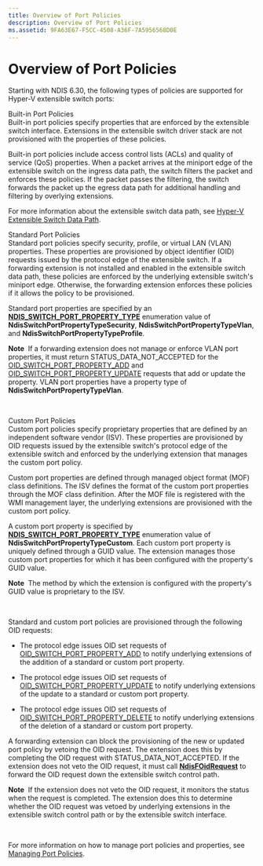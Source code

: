 ```yaml
---
title: Overview of Port Policies
description: Overview of Port Policies
ms.assetid: 9FA63E67-F5CC-4508-A36F-7A5956568D0E
---
```


# Overview of Port Policies


Starting with NDIS 6.30, the following types of policies are supported for Hyper-V extensible switch ports:

<a href="" id="built-in-port-policies"></a>Built-in Port Policies  
Built-in port policies specify properties that are enforced by the extensible switch interface. Extensions in the extensible switch driver stack are not provisioned with the properties of these policies.

Built-in port policies include access control lists (ACLs) and quality of service (QoS) properties. When a packet arrives at the miniport edge of the extensible switch on the ingress data path, the switch filters the packet and enforces these policies. If the packet passes the filtering, the switch forwards the packet up the egress data path for additional handling and filtering by overlying extensions.

For more information about the extensible switch data path, see [Hyper-V Extensible Switch Data Path](hyper-v-extensible-switch-data-path.md).

<a href="" id="standard-port-policies"></a>Standard Port Policies  
Standard port policies specify security, profile, or virtual LAN (VLAN) properties. These properties are provisioned by object identifier (OID) requests issued by the protocol edge of the extensible switch. If a forwarding extension is not installed and enabled in the extensible switch data path, these policies are enforced by the underlying extensible switch's miniport edge. Otherwise, the forwarding extension enforces these policies if it allows the policy to be provisioned.

Standard port properties are specified by an [**NDIS\_SWITCH\_PORT\_PROPERTY\_TYPE**](https://msdn.microsoft.com/library/windows/hardware/hh598242) enumeration value of **NdisSwitchPortPropertyTypeSecurity**, **NdisSwitchPortPropertyTypeVlan**, and **NdisSwitchPortPropertyTypeProfile**.

**Note**  If a forwarding extension does not manage or enforce VLAN port properties, it must return STATUS\_DATA\_NOT\_ACCEPTED for the [OID\_SWITCH\_PORT\_PROPERTY\_ADD](https://msdn.microsoft.com/library/windows/hardware/hh598275) and [OID\_SWITCH\_PORT\_PROPERTY\_UPDATE](https://msdn.microsoft.com/library/windows/hardware/hh598278) requests that add or update the property. VLAN port properties have a property type of **NdisSwitchPortPropertyTypeVlan**.

 

<a href="" id="custom-port-policies"></a>Custom Port Policies  
Custom port policies specify proprietary properties that are defined by an independent software vendor (ISV). These properties are provisioned by OID requests issued by the extensible switch's protocol edge of the extensible switch and enforced by the underlying extension that manages the custom port policy.

Custom port properties are defined through managed object format (MOF) class definitions. The ISV defines the format of the custom port properties through the MOF class definition. After the MOF file is registered with the WMI management layer, the underlying extensions are provisioned with the custom port policy.

A custom port property is specified by [**NDIS\_SWITCH\_PORT\_PROPERTY\_TYPE**](https://msdn.microsoft.com/library/windows/hardware/hh598242) enumeration value of **NdisSwitchPortPropertyTypeCustom**. Each custom port property is uniquely defined through a GUID value. The extension manages those custom port properties for which it has been configured with the property's GUID value.

**Note**  The method by which the extension is configured with the property's GUID value is proprietary to the ISV.

 

Standard and custom port policies are provisioned through the following OID requests:

-   The protocol edge issues OID set requests of [OID\_SWITCH\_PORT\_PROPERTY\_ADD](https://msdn.microsoft.com/library/windows/hardware/hh598275) to notify underlying extensions of the addition of a standard or custom port property.

-   The protocol edge issues OID set requests of [OID\_SWITCH\_PORT\_PROPERTY\_UPDATE](https://msdn.microsoft.com/library/windows/hardware/hh598278) to notify underlying extensions of the update to a standard or custom port property.

-   The protocol edge issues OID set requests of [OID\_SWITCH\_PORT\_PROPERTY\_DELETE](https://msdn.microsoft.com/library/windows/hardware/hh598276) to notify underlying extensions of the deletion of a standard or custom port property.

A forwarding extension can block the provisioning of the new or updated port policy by vetoing the OID request. The extension does this by completing the OID request with STATUS\_DATA\_NOT\_ACCEPTED. If the extension does not veto the OID request, it must call [**NdisFOidRequest**](https://msdn.microsoft.com/library/windows/hardware/ff561830) to forward the OID request down the extensible switch control path.

**Note**  If the extension does not veto the OID request, it monitors the status when the request is completed. The extension does this to determine whether the OID request was vetoed by underlying extensions in the extensible switch control path or by the extensible switch interface.

 

For more information on how to manage port policies and properties, see [Managing Port Policies](managing-port-policies.md).

 

 





